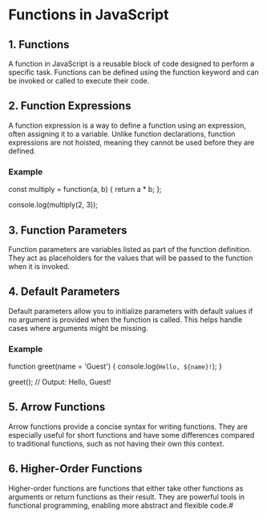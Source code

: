 # Functions in JavaScript
## 1. Functions

A function in JavaScript is a reusable block of code designed to perform a specific task. Functions can be defined using the function keyword and can be invoked or called to execute their code.

## 2. Function Expressions

A function expression is a way to define a function using an expression, often assigning it to a variable. Unlike function declarations, function expressions are not hoisted, meaning they cannot be used before they are defined.
### Example
const multiply = function(a, b) {
    return a * b;
};

console.log(multiply(2, 3)); 

## 3. Function Parameters

Function parameters are variables listed as part of the function definition. They act as placeholders for the values that will be passed to the function when it is invoked.

## 4. Default Parameters

Default parameters allow you to initialize parameters with default values if no argument is provided when the function is called. This helps handle cases where arguments might be missing.
### Example
function greet(name = 'Guest') {
    console.log(`Hello, ${name}!`);
}

greet();        // Output: Hello, Guest!

## 5. Arrow Functions

Arrow functions provide a concise syntax for writing functions. They are especially useful for short functions and have some differences compared to traditional functions, such as not having their own this context.

## 6. Higher-Order Functions

Higher-order functions are functions that either take other functions as arguments or return functions as their result. They are powerful tools in functional programming, enabling more abstract and flexible code.#